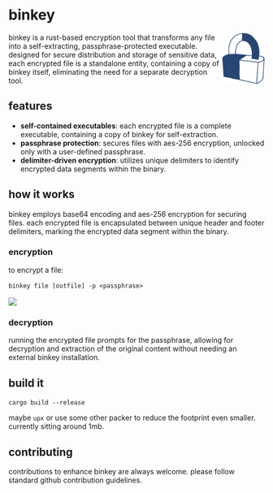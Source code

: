 # binkey
<img src="assets/icon.svg" height="100" align="right" />
binkey is a rust-based encryption tool that transforms any file into a self-extracting, passphrase-protected executable. designed for secure distribution and storage of sensitive data, each encrypted file is a standalone entity, containing a copy of binkey itself, eliminating the need for a separate decryption tool.

## features
- **self-contained executables**: each encrypted file is a complete executable, containing a copy of binkey for self-extraction.
- **passphrase protection**: secures files with aes-256 encryption, unlocked only with a user-defined passphrase.
- **delimiter-driven encryption**: utilizes unique delimiters to identify encrypted data segments within the binary.

## how it works
binkey employs base64 encoding and aes-256 encryption for securing files. each encrypted file is encapsulated between unique header and footer delimiters, marking the encrypted data segment within the binary.

### encryption
to encrypt a file:
```
binkey file [outfile] -p <passphrase>
```

<p><img src="https://owij9.s3.amazonaws.com/zAKDMrkgN.png" height="400" align="center"/></p>

### decryption
running the encrypted file prompts for the passphrase, allowing for decryption and extraction of the original content without needing an external binkey installation.

## build it
```
cargo build --release
```

maybe `upx` or use some other packer to reduce the footprint even smaller. currently sitting around 1mb.

## contributing
contributions to enhance binkey are always welcome. please follow standard github contribution guidelines.

